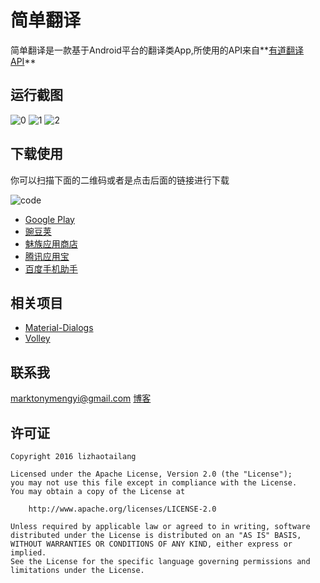 # 简单翻译
简单翻译是一款基于Android平台的翻译类App,所使用的API来自**[有道翻译API](http://fanyi.youdao.com/openapi)**

## 运行截图
![0](https://github.com/marktony/Translator/blob/master/screenshoots/0.png)
![1](https://github.com/marktony/Translator/blob/master/screenshoots/1.png)
![2](https://github.com/marktony/Translator/blob/master/screenshoots/2.png)

## 下载使用
你可以扫描下面的二维码或者是点击后面的链接进行下载

![code](https://github.com/marktony/Translator/blob/master/screenshoots/code.png)
* [Google Play](https://play.google.com/store/apps/details?id=com.marktony.translator)
* [豌豆荚](http://www.wandoujia.com/apps/com.marktony.translator)
* [魅族应用商店](http://app.flyme.cn/apps/public/detail?package_name=com.marktony.translator)
* [腾讯应用宝](http://android.myapp.com/myapp/detail.htm?apkName=com.marktony.translator)
* [百度手机助手](http://shouji.baidu.com/software/item?docid=9165471&from=as)

## 相关项目
* [Material-Dialogs](https://github.com/afollestad/material-dialogs)
* [Volley](https://android.googlesource.com/platform/frameworks/volley)

## 联系我
[marktonymengyi@gmail.com](mailto:marktonymengyi@gmail.com)
[博客](http://marktony.github.io/)

## 许可证
    Copyright 2016 lizhaotailang

    Licensed under the Apache License, Version 2.0 (the "License");
    you may not use this file except in compliance with the License.
    You may obtain a copy of the License at

        http://www.apache.org/licenses/LICENSE-2.0

    Unless required by applicable law or agreed to in writing, software
    distributed under the License is distributed on an "AS IS" BASIS,
    WITHOUT WARRANTIES OR CONDITIONS OF ANY KIND, either express or implied.
    See the License for the specific language governing permissions and
    limitations under the License.
